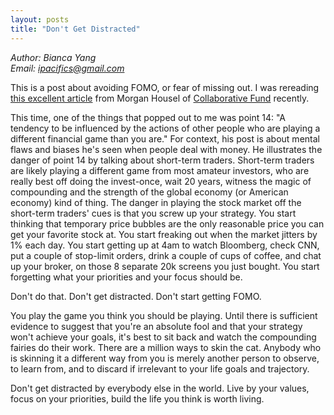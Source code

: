 ```yaml
---
layout: posts
title: "Don't Get Distracted" 
---
```

*Author: Bianca Yang*<br>
*Email: <a href="mailto:ipacifics@gmail.com?subject=Hello from the XDRT Blog">ipacifics@gmail.com</a>*<br>

This is a post about avoiding FOMO, or fear of missing out. I was rereading 
[this excellent article](https://www.collaborativefund.com/blog/the-psychology-of-money/) from Morgan Housel of [Collaborative Fund](https://www.collaborativefund.com/about/) recently. 

This time, one of the things that popped out to me was point 14: "A 
tendency to be influenced by the actions of other people who are playing a 
different financial game than you are." For context, his post is about 
mental flaws and biases he's seen when people deal with money. He 
illustrates the danger of point 14 by talking about short-term traders. 
Short-term traders are likely playing a different game from most amateur 
investors, who are really best off doing the invest-once, wait 20 years, 
witness the magic of compounding and the strength of the global economy 
(or American economy) kind of thing. The danger in playing the stock market
off the short-term traders' cues is that you screw up your strategy. You 
start thinking that temporary price bubbles are the only reasonable price 
you can get your favorite stock at. You start freaking out when the market 
jitters by 1% each day. You start getting up at 4am to watch Bloomberg, 
check CNN, put a couple of stop-limit orders, drink a couple of cups of 
coffee, and chat up your broker, on those 8 separate 20k screens you just 
bought. You start forgetting what your priorities and your focus should be. 

Don't do that. Don't get distracted. Don't start getting FOMO. 

You play the game you think you should be playing. Until there is 
sufficient evidence to suggest that you're an absolute fool and that your 
strategy won't achieve your goals, it's best to sit back and watch the 
compounding fairies do their work. There are a million ways to skin the 
cat. Anybody who is skinning it a different way from you is merely another 
person to observe, to learn from, and to discard if irrelevant to your 
life goals and trajectory.  

Don't get distracted by everybody else in the world. Live by your values, 
focus on your priorities, build the life you think is worth living. 
